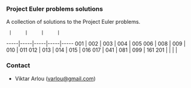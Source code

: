 ### Project Euler problems solutions

A collection of solutions to the Project Euler problems.

     |     |     |     |   
-----|-----|-----|-----|-----
 001 | 002 | 003 | 004 | 005 
 006 | 008 | 009 | 010 | 011 
 012 | 013 | 014 | 015 | 016 
 017 | 041 | 081 | 099 | 161 
 201 |     |     |     |
 

### Contact

* Viktar Arlou (varlou@gmail.com)
